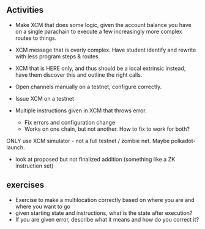 ## Activities
  - Make XCM that does some logic, given the account balance you have on a single parachain to execute a few increasingly more complex routes to things. 
  - XCM message that is overly complex. Have student identify and rewrite with less program steps & routes
  - XCM that is HERE only, and thus should be a local extrinsic instead, have them discover this and outline the right calls.
  - Open channels manually on a testnet, configure correctly.
  - Issue XCM on a testnet

- Multiple instructions given in XCM that throws error.
  - Fix errors and configuration change
  - Works on one chain, but not another. How to fix to work for both?

ONLY use XCM simulator - not a full testnet / zombie net. Maybe polkadot-launch.

- look at proposed but not finalized addition (something like a ZK instruction set)

## exercises

- Exercise to make a multilocation correctly based on where you are and where you want to go
- given starting state and instructions, what is the state after execution?
- If you are given error, describe what it means and how do you correct it?